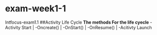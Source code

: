 # exam-week1-1
Intfocus-exam1.1
##Activity Life Cycle
**The methods For the life cyecle**
                  -Activity Start
                      |
                  -Oncreate()
                      |
                  -OnStart()
                      |
                  -OnResume()
                      |
                  -Acitivty Launch
                  
